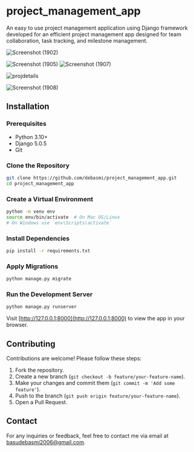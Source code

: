 # project_management_app

An easy to use project management application using Django framework developed for an efficient project management app designed for team collaboration, task tracking, and milestone management.

![Screenshot (1902)](https://github.com/user-attachments/assets/24528c8c-03ea-45e6-ae4e-2eeebd94fabc)

![Screenshot (1905)](https://github.com/user-attachments/assets/a918b183-fca7-44ec-9380-9e838ca80fb2)
![Screenshot (1907)](https://github.com/user-attachments/assets/0c8d8d49-885d-4bec-be6f-a1a41bfefd5a)

![projdetails](https://github.com/user-attachments/assets/f76fa96b-91d0-4ac7-85f2-6bd817a32226)

![Screenshot (1908)](https://github.com/user-attachments/assets/4d309ee9-120b-46d2-b5bb-c05ed3db3dbb)

## Installation

### Prerequisites
- Python 3.10+
- Django 5.0.5
- Git

### Clone the Repository
```bash
git clone https://github.com/debasmi/project_management_app.git
cd project_management_app
```

### Create a Virtual Environment
```bash
python -m venv env
source env/bin/activate  # On Mac OS/Linux
# On Windows use `env\Scripts\activate`
```

### Install Dependencies
```bash
pip install -r requirements.txt
```

### Apply Migrations
```bash
python manage.py migrate
```

### Run the Development Server
```bash
python manage.py runserver
```

Visit [http://127.0.0.1:8000](http://127.0.0.1:8000) to view the app in your browser.

## Contributing

Contributions are welcome! Please follow these steps:

1. Fork the repository.
2. Create a new branch (`git checkout -b feature/your-feature-name`).
3. Make your changes and commit them (`git commit -m 'Add some feature'`).
4. Push to the branch (`git push origin feature/your-feature-name`).
5. Open a Pull Request.

## Contact

For any inquiries or feedback, feel free to contact me via email at [basudebasmi2006@gmail.com](mailto:basudebasmi2006@gmail.com).








